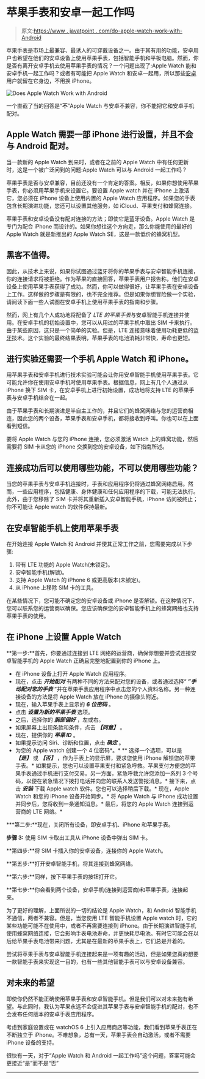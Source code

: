 # 苹果手表和安卓一起工作吗

> 原文:[https://www . javatpoint . com/do-apple-watch-work-with-Android](https://www.javatpoint.com/does-apple-watch-work-with-android)

苹果手表是市场上最兼容、最诱人的可穿戴设备之一。由于其有用的功能，安卓用户也希望在他们的安卓设备上使用苹果手表，包括智能手机和平板电脑。然而，你是否有离开安卓手机去使用苹果手表的情况？一个问题出现了:Apple Watch 能和安卓手机一起工作吗？或者有可能把 Apple Watch 和安卓一起用，所以那些[安卓](https://www.javatpoint.com/android-tutorial)用户就留在它身边，不用换 iPhone。

![Does Apple Watch Work with Android](../Images/81568003bce97f06c8575f82a1f5bc70.png)

一个直截了当的回答是“**不**”Apple Watch 与安卓不兼容，你不能把它和安卓手机配对。

## Apple Watch 需要一部 iPhone 进行设置，并且不会与 Android 配对。

当一款新的 Apple Watch 到来时，或者在之前的 Apple Watch 中有任何更新时，这是一个被广泛问到的问题:Apple Watch 可以与 Android 一起工作吗？

苹果手表是否与安卓兼容，目前还没有一个肯定的答案。相反，如果你想使用苹果手表，你必须用苹果手机来设置它。要设置 Apple watch 并在 iPhone 上激活它，您必须在 iPhone 设备上使用内置的 Apple Watch 应用程序。如果您的手表包含长期演进功能，您还可以设置其他服务，如 iCloud、苹果支付和蜂窝连接。

苹果手表和安卓设备没有配对连接的方法；即使它是蓝牙设备。Apple Watch 是专门为配合 iPhone 而设计的。如果你想往这个方向走，那么你能使用的最好的 Apple Watch 就是新推出的 Apple Watch SE，这是一款低价的蜂窝机型。

## 黑客不值得。

因此，从技术上来说，如果你试图通过蓝牙将你的苹果手表与安卓智能手机连接，你的连接请求将被拒绝。作为苹果的直接回答，苹果手表用户报告称，他们在安卓设备上使用苹果手表获得了成功。然而，你可以做得很好，让苹果手表在安卓设备上工作。这样做的步骤是有限的，也不完全推荐。但是如果你想冒险做一个实验，请阅读下面一些人试图在安卓手机上使用苹果手表的指南和步骤。

然而，网上有几个人成功地将配备了 *LTE 的苹果手表*与安卓智能手机连接并使用。在安卓手机的初始设置中，您可以从用过的苹果手机中取出 SIM 卡来执行。由于某些原因，这只是一个简单的实验。但是，LTE 连接意味着使用功耗更低的[蓝牙](https://www.javatpoint.com/android-bluetooth-tutorial)技术。这个实验的最终结果表明，苹果手表的电池消耗非常快，寿命也更短。

## 进行实验还需要一个手机 Apple Watch 和 iPhone。

用苹果手表和安卓手机进行技术实验可能会让你用安卓智能手机使用苹果手表。它可能允许你在使用安卓手机时使用苹果手表。根据信息，网上有几个人通过从 iPhone 换下 SIM 卡，在安卓手机上进行初始设置，成功地将支持 LTE 的苹果手表与安卓手机结合在一起。

由于苹果手表和长期演进是半自主工作的，并且它们的蜂窝网络与您的运营商相连，因此您的两个设备，苹果手表和安卓手机，都将接收到呼叫。你也可以在上面看到短信。

要将 Apple Watch 与您的 iPhone 连接，您必须激活 Watch 上的蜂窝功能，然后需要将 SIM 卡从您的 iPhone 交换到您的安卓设备，如下指南所述。

## 连接成功后可以使用哪些功能，不可以使用哪些功能？

当您的苹果手表与安卓手机连接时，手表和应用程序仍将通过蜂窝网络启用。然而，一些应用程序，包括健康、身体健康和任何应用程序的下载，可能无法执行。此外，由于您移除了 SIM 卡并将其重新插入安卓智能手机，iPhone 访问被终止；你不可能让 Apple watch 的软件保持最新。

## 在安卓智能手机上使用苹果手表

在开始连接 Apple Watch 和 Android 并使其正常工作之前，您需要完成以下步骤:

1.  带有 LTE 功能的 Apple Watch(未锁定)。
2.  安卓智能手机(解锁)。
3.  支持 Apple Watch 的 iPhone 6 或更高版本(未锁定)。
4.  从 iPhone 上移除 SIM 卡的工具。

在某些情况下，您可能不确定您的安卓设备或 iPhone 是否解锁。在这种情况下，您可以联系您的运营商以确保。您应该确保您的安卓智能手机上的蜂窝网络也支持苹果手表的使用。

## 在 iPhone 上设置 Apple Watch

**第一步:**首先，你要通过连接到 LTE 网络的运营商，确保你想要并尝试连接安卓智能手机的 Apple Watch 正确且完整地配置到你的 iPhone 上。

*   在 iPhone 设备上打开 Apple Watch 应用程序。
*   现在，点击 ***开始配对*** 有两种不同的方法来配对您的设备，或者通过选择“ ***”手动配对您的手表*** ”并在苹果手表应用程序中点击您的个人资料名称。另一种连接设备的方法是将 Apple Watch 放在 iPhone 的摄像头附近。
*   现在，输入苹果手表上显示的 ***6 位密码*** 。
*   点击 ***设置为新的苹果手表*** 选项。
*   之后，选择你的 ***腕部偏好*** ，左或右。
*   如果屏幕上出现条款和条件，点击 ***【同意】*** 。
*   现在，提供你的 ***苹果 ID*** 。
*   如果提示访问 Siri、诊断和位置，点击 ***确定*** 。
*   为您的 Apple watch 创建一个 4 位密码*。*
**   选择一个选项，可以是 ***【是】*** 或 ***【否】*** ，作为手表上的显示屏，要求您使用 iPhone 解锁您的苹果手表。*   如果提示，您也可以设置苹果支付和紧急呼救。苹果支付方便您的苹果手表通过手机进行支付交易。另一方面，紧急呼救允许您添加一系列 3 个号码，以便在紧急情况下拨打电话并向您的联系人发送警报消息。*   接下来，点击 ***安装*** 下载 Apple watch 软件。您也可以选择稍后下载。*   现在，Apple Watch 和您的 iPhone 设备开始同步。*   将 Apple Watch 与 iPhone 成功设置并同步后，您将收到一条通知消息。*   最后，将您的 Apple Watch 连接到运营商的 LTE 网络。*

 ***第二步:**现在，关闭所有设备，即安卓手机、iPhone 和苹果手表。

**步骤 3:** 使用 SIM 卡取出工具从 iPhone 设备中弹出 SIM 卡。

**第四步:**将 SIM 卡插入你的安卓设备，连接你的 Apple Watch。

**第五步:**打开安卓智能手机，将其连接到蜂窝网络。

**第六步:**同样，按下苹果手表的按钮打开它。

**第七步:**你会看到两个设备，安卓手机(连接到运营商)和苹果手表，连接起来。

为了更好的理解，上面所说的一切的结论是 Apple Watch，和 Android 智能手机不通信，两者不兼容。但是，当您使用 LTE 智能手机设置 Apple watch 时，它的某些功能可能不在使用中，或者不再需要连接到 iPhone。由于长期演进智能手机使用蜂窝网络连接，它会影响手表电池寿命，并更快耗尽电池。有时它可能会在以后给苹果手表电池带来问题，尤其是在最新的苹果手表上，它们总是开着的。

尝试将苹果手表与安卓智能手机连接起来是一项有趣的活动，但是如果您真的想要一款智能手表来实现这一目的，也有一些其他智能手表可以与安卓设备兼容。

## 对未来的希望

即使你仍然不能正确使用苹果手表和安卓智能手机。但是我们可以对未来抱有希望。与此同时，我认为苹果永远不会促进其苹果手表与安卓智能手机的配对，也不会发布任何版本的安卓手表应用程序。

考虑到家庭设置或在 watchOS 6 上引入应用商店等功能，我们看到苹果手表正在不断独立于 iPhone。不难想象，总有一天，苹果手表会自动激活，或者不需要 iPhone 设备的支持。

很快有一天，对于“Apple Watch 和 Android 一起工作吗”这个问题，答案可能会更接近“是”而不是“否”

* * **